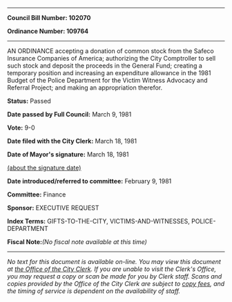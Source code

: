 

********

**Council Bill Number: 102070**
   
**Ordinance Number: 109764**
********

 AN ORDINANCE accepting a donation of common stock from the Safeco Insurance Companies of America; authorizing the City Comptroller to sell such stock and deposit the proceeds in the General Fund; creating a temporary position and increasing an expenditure allowance in the 1981 Budget of the Police Department for the Victim Witness Advocacy and Referral Project; and making an appropriation therefor.

**Status:** Passed
   
**Date passed by Full Council:** March 9, 1981
   
**Vote:** 9-0
   
**Date filed with the City Clerk:** March 18, 1981
   
**Date of Mayor's signature:** March 18, 1981
   
[(about the signature date)](/~public/approvaldate.htm)
   
   
   
**Date introduced/referred to committee:** February 9, 1981
   
**Committee:** Finance
   
**Sponsor:** EXECUTIVE REQUEST
   
   
**Index Terms:** GIFTS-TO-THE-CITY, VICTIMS-AND-WITNESSES, POLICE-DEPARTMENT

**Fiscal Note:**_(No fiscal note available at this time)_
********

_No text for this document is available on-line. You may view this document at [the Office of the City Clerk](http://www.seattle.gov/leg/clerk/contactUs.htm). If you are unable to visit the Clerk's Office, you may request a copy or scan be made for you by Clerk staff. Scans and copies provided by the Office of the City Clerk are subject to [copy fees](http://clerk.seattle.gov/~public/clerkfees.htm), and the timing of service is dependent on the availability of staff._

